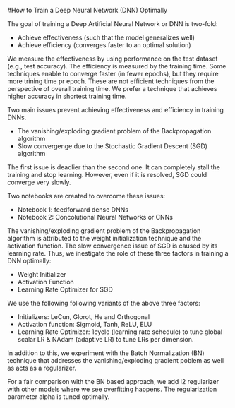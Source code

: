 #How to Train a Deep Neural Network (DNN) Optimally

The goal of training a Deep Artificial Neural Network or DNN is two-fold:

- Achieve effectiveness (such that the model generalizes well)
- Achieve efficiency (converges faster to an optimal solution)

We measure the effectiveness by using performance on the test dataset (e.g., test accuracy). The efficiency is measured by the training time. Some techniques enable to converge faster (in fewer epochs), but they require more trining time pr epoch. These are not efficient techniques from the perspective of overall training time. We prefer a technique that achieves higher accuracy in shortest training time.

Two main issues prevent achieving effectiveness and efficiency in training DNNs.

- The vanishing/exploding gradient problem of the Backpropagation algorithm
- Slow convergenge due to the Stochastic Gradient Descent (SGD) algorithm

The first issue is deadlier than the second one. It can completely stall the training and stop learning. However, even if it is resolved, SGD could converge very slowly.

Two notebooks are created to overcome these issues:
- Notebook 1: feedforward dense DNNs
- Notebook 2: Concolutional Neural Networks or CNNs

The vanishing/exploding gradient problem of the Backpropagation algorithm is attributed to the weight initialization technique and the activation function. The slow convergence issue of SGD is caused by its learning rate. Thus, we inestigate the role of these three factors in training a DNN optimally:

- Weight Initializer
- Activation Function
- Learning Rate Optimizer for SGD

We use the following following variants of the above three factors:

- Initializers: LeCun, Glorot, He and Orthogonal
- Activation function: Sigmoid, Tanh, ReLU, ELU
- Learning Rate Optimizer: 1cycle (learning rate schedule) to tune global scalar LR & NAdam (adaptive LR) to tune LRs per dimension.

In addition to this, we experiment with the Batch Normalization (BN) technique that addresses the vanishing/exploding gradient poblem as well as acts as a regularizer.

For a fair comparison with the BN based approach, we add l2 regularizer with other models where we see overfitting happens. The regularization parameter alpha is tuned optimally.

